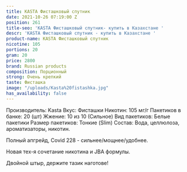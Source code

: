 ```yaml
---
title: KASTA Фисташковый спутник
date: 2021-10-26 07:19:00 Z
position: 261
title-seo: 'KASTA Фисташковый спутник- купить в Казахстане '
descr: 'KASTA Фисташковый спутник - купить в Казахстане '
product-name: KASTA Фисташковый спутник
nicotine: 105
portions: 20
gram: 20
price: 2800
brand: Russian products
composition: Порционный
strong: Очень крепкий
taste: Фисташка
image: "/uploads/Kasta%20fistashka.jpg"
has_availability: false
---
```


Производитель: Kasta
Вкус: Фисташки
Никотин: 105 мг/г
Пакетиков в банке: 20 (шт)
Жжение: 10 из 10 (Сильное)
Вид пакетиков: Белые пакетики
Размер пакетиков: Тонкие (Slim)
Состав: Вода, целлюлоза, ароматизаторы, никотин.

Полный апгрейд, Covid 228 - сильнее/мощнее/удобнее.

Новая тех-я сочетание никотина и JBA формулы.

Двойной штыр, держите тазик наготове!
